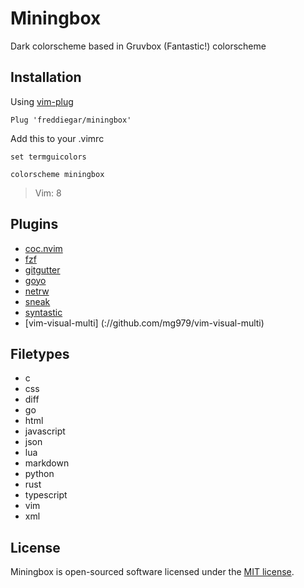 # Miningbox

Dark colorscheme based in Gruvbox (Fantastic!) colorscheme

## Installation

Using [vim-plug](https://github.com/junegunn/vim-plug)

```vim
Plug 'freddiegar/miningbox'
```

Add this to your .vimrc

```vim
set termguicolors

colorscheme miningbox
```
> Vim: 8

## Plugins

- [coc.nvim](://github.com/neoclide/coc.nvim/)
- [fzf](://github.com/junegunn/fzf.vim)
- [gitgutter](://github.com/airblade/vim-gitgutter)
- [goyo](://github.com/junegunn/goyo.vim)
- [netrw](https://www.vim.org/scripts/script.php?script_id=1075)
- [sneak](://github.com/justinmk/vim-sneak)
- [syntastic](://github.com/vim-syntastic/syntastic)
- [vim-visual-multi] (://github.com/mg979/vim-visual-multi)

## Filetypes

- c
- css
- diff
- go
- html
- javascript
- json
- lua
- markdown
- python
- rust
- typescript
- vim
- xml

## License

Miningbox is open-sourced software licensed under the [MIT license](https://opensource.org/licenses/MIT).
